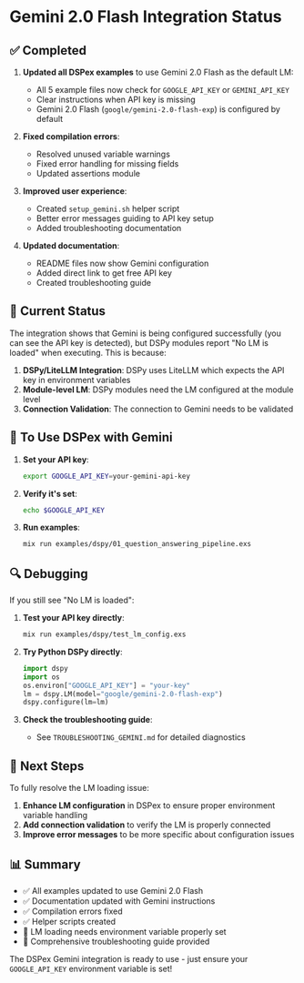 # Gemini 2.0 Flash Integration Status

## ✅ Completed

1. **Updated all DSPex examples** to use Gemini 2.0 Flash as the default LM:
   - All 5 example files now check for `GOOGLE_API_KEY` or `GEMINI_API_KEY`
   - Clear instructions when API key is missing
   - Gemini 2.0 Flash (`google/gemini-2.0-flash-exp`) is configured by default

2. **Fixed compilation errors**:
   - Resolved unused variable warnings
   - Fixed error handling for missing fields
   - Updated assertions module

3. **Improved user experience**:
   - Created `setup_gemini.sh` helper script
   - Better error messages guiding to API key setup
   - Added troubleshooting documentation

4. **Updated documentation**:
   - README files now show Gemini configuration
   - Added direct link to get free API key
   - Created troubleshooting guide

## 🔄 Current Status

The integration shows that Gemini is being configured successfully (you can see the API key is detected), but DSPy modules report "No LM is loaded" when executing. This is because:

1. **DSPy/LiteLLM Integration**: DSPy uses LiteLLM which expects the API key in environment variables
2. **Module-level LM**: DSPy modules need the LM configured at the module level
3. **Connection Validation**: The connection to Gemini needs to be validated

## 📝 To Use DSPex with Gemini

1. **Set your API key**:
   ```bash
   export GOOGLE_API_KEY=your-gemini-api-key
   ```

2. **Verify it's set**:
   ```bash
   echo $GOOGLE_API_KEY
   ```

3. **Run examples**:
   ```bash
   mix run examples/dspy/01_question_answering_pipeline.exs
   ```

## 🔍 Debugging

If you still see "No LM is loaded":

1. **Test your API key directly**:
   ```bash
   mix run examples/dspy/test_lm_config.exs
   ```

2. **Try Python DSPy directly**:
   ```python
   import dspy
   import os
   os.environ["GOOGLE_API_KEY"] = "your-key"
   lm = dspy.LM(model="google/gemini-2.0-flash-exp")
   dspy.configure(lm=lm)
   ```

3. **Check the troubleshooting guide**:
   - See `TROUBLESHOOTING_GEMINI.md` for detailed diagnostics

## 🚀 Next Steps

To fully resolve the LM loading issue:

1. **Enhance LM configuration** in DSPex to ensure proper environment variable handling
2. **Add connection validation** to verify the LM is properly connected
3. **Improve error messages** to be more specific about configuration issues

## 📊 Summary

- ✅ All examples updated to use Gemini 2.0 Flash
- ✅ Documentation updated with Gemini instructions  
- ✅ Compilation errors fixed
- ✅ Helper scripts created
- 🔄 LM loading needs environment variable properly set
- 📝 Comprehensive troubleshooting guide provided

The DSPex Gemini integration is ready to use - just ensure your `GOOGLE_API_KEY` environment variable is set!